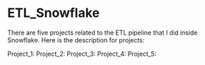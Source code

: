 # ETL_Snowflake
There are five projects related to the ETL pipeline that I did inside Snowflake.
Here is the description for projects:

Project_1: 
Project_2: 
Project_3: 
Project_4: 
Project_5: 
